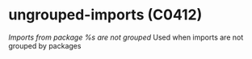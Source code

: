 # ungrouped-imports (C0412)

*Imports from package %s are not grouped* Used when imports are not
grouped by packages
